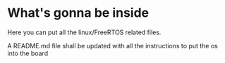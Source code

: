 # What's gonna be inside

Here you can put all the linux/FreeRTOS related files.

A README.md file shall be updated with all the instructions to put the os into the board
